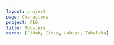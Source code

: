 ```yaml
---
layout: project
page: Characters
project: F16
title: Monsters
cards: [Fidab, Givia, Labius, Tahalaba]
---
```

